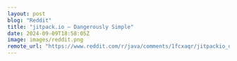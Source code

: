 ```yaml
---
layout: post
blog: "Reddit"
title: "jitpack.io — Dangerously Simple"
date: 2024-09-09T18:58:05Z
image: images/reddit.png
remote_url: "https://www.reddit.com/r/java/comments/1fcxaqr/jitpackio_dangerously_simple/"
---
```

